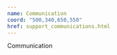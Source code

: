 ```yaml
---
name: Communication
coord: "500,340,650,550"
href: support_communications.html
---
```

Communication
